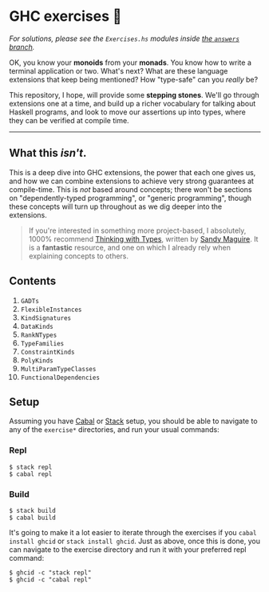 # GHC exercises 🚀

_For solutions, please see the `Exercises.hs` modules inside [the `answers`
branch](https://github.com/i-am-tom/haskell-exercises/tree/answers)._

OK, you know your **monoids** from your **monads**. You know how to write a
terminal application or two. What's next? What are these language extensions
that keep being mentioned? How "type-safe" can you _really_ be?

This repository, I hope, will provide some **stepping stones**. We'll go
through extensions one at a time, and build up a richer vocabulary for talking
about Haskell programs, and look to move our assertions up into types, where
they can be verified at compile time.

---

## What this _isn't_.

This is a deep dive into GHC extensions, the power that each one gives us, and
how we can combine extensions to achieve very strong guarantees at
compile-time. This is _not_ based around concepts; there won't be sections on
"dependently-typed programming", or "generic programming", though these
concepts will turn up throughout as we dig deeper into the extensions.

> If you're interested in something more project-based, I absolutely, 1000%
> recommend [Thinking with Types](https://leanpub.com/thinking-with-types), 
> written by [Sandy Maguire](https://github.com/isovector). It is a
> **fantastic** resource, and one on which I already rely when explaining
> concepts to others.

## Contents

1.  `GADTs`
2.  `FlexibleInstances`
3.  `KindSignatures`
4.  `DataKinds`
5.  `RankNTypes`
6.  `TypeFamilies`
7.  `ConstraintKinds`
8.  `PolyKinds`
9.  `MultiParamTypeClasses`
10. `FunctionalDependencies`

## Setup

Assuming you have [Cabal](https://www.haskell.org/cabal/) or
[Stack](https://docs.haskellstack.org/en/stable/README/) setup, you should be
able to navigate to any of the `exercise*` directories, and run your usual
commands:

### Repl

```
$ stack repl
$ cabal repl
```

### Build

```
$ stack build
$ cabal build
```

It's going to make it a lot easier to iterate through the exercises if you
`cabal install ghcid` or `stack install ghcid`. Just as above, once this is
done, you can navigate to the exercise directory and run it with your preferred
repl command:

```
$ ghcid -c "stack repl"
$ ghcid -c "cabal repl"
```
